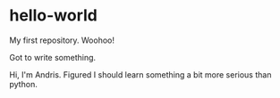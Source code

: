 # hello-world
My first repository. Woohoo!

Got to write something.

Hi, I'm Andris. Figured I should learn something a bit more serious than python.

